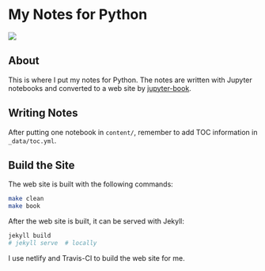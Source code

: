 # My Notes for Python

<img src="https://travis-ci.org/liao961120/pynote.svg?branch=master" class="left">

## About

This is where I put my notes for Python. The notes are written with Jupyter notebooks and converted to a web site by [jupyter-book](https://jupyter.org/jupyter-book).


## Writing Notes

After putting one notebook in `content/`, remember to add TOC information in `_data/toc.yml`.

## Build the Site

The web site is built with the following commands: 

```bash
make clean
make book
```

After the web site is built, it can be served with Jekyll:

```bash
jekyll build
# jekyll serve  # locally
```

I use netlify and Travis-CI to build the web site for me.

